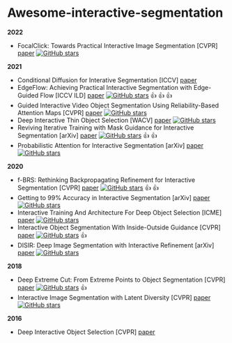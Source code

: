 # Awesome-interactive-segmentation

**2022**
- FocalClick: Towards Practical Interactive Image Segmentation [CVPR] [paper](https://arxiv.org/pdf/2204.02574.pdf) [![GitHub stars](https://img.shields.io/github/stars/XavierCHEN34/ClickSEG.svg?logo=github&label=Stars)](https://github.com/stars/XavierCHEN34)

**2021**
- Conditional Diffusion for Interative Segmentation [ICCV] [paper](https://openaccess.thecvf.com/content/ICCV2021/papers/Chen_Conditional_Diffusion_for_Interactive_Segmentation_ICCV_2021_paper.pdf)
- EdgeFlow: Achieving Practical Interactive Segmentation with Edge-Guided Flow [ICCV ILD] [paper](https://arxiv.org/pdf/2109.09406.pdf) [![GitHub stars](https://img.shields.io/github/stars/PaddlePaddle/PaddleSeg.svg?logo=github&label=Stars)](https://github.com/PaddlePaddle/PaddleSeg/tree/release/2.2/contrib/EISeg) :thumbsup: :thumbsup: :thumbsup:
- Guided Interactive Video Object Segmentation Using Reliability-Based Attention Maps [CVPR] [paper](https://openaccess.thecvf.com/content/CVPR2021/papers/Heo_Guided_Interactive_Video_Object_Segmentation_Using_Reliability-Based_Attention_Maps_CVPR_2021_paper.pdf) [![GitHub stars](https://img.shields.io/github/stars/yuk6heo/GIS-RAmap.svg?logo=github&label=Stars)](https://github.com/yuk6heo/GIS-RAmap)
- Deep Interactive Thin Object Selection [WACV] [paper](https://openaccess.thecvf.com/content/WACV2021/papers/Liew_Deep_Interactive_Thin_Object_Selection_WACV_2021_paper.pdf) [![GitHub stars](https://img.shields.io/github/stars/liewjunhao/thin-object-selection.svg?logo=github&label=Stars)](https://github.com/liewjunhao/thin-object-selection)
- Reviving Iterative Training with Mask Guidance for Interactive Segmentation [arXiv] [paper](https://arxiv.org/pdf/2102.06583.pdf) [![GitHub stars](https://img.shields.io/github/stars/saic-vul/ritm_interactive_segmentation.svg?logo=github&label=Stars)](https://github.com/saic-vul/ritm_interactive_segmentation) :thumbsup: :thumbsup:
- Probabilistic Attention for Interactive Segmentation [arXiv] [paper](https://arxiv.org/pdf/2106.15338.pdf) [![GitHub stars](https://img.shields.io/github/stars/apple/ml-probabilistic-attention.svg?logo=github&label=Stars)](https://github.com/apple/ml-probabilistic-attention)

**2020**
- f-BRS: Rethinking Backpropagating Refinement for Interactive Segmentation [CVPR] [paper](https://arxiv.org/pdf/2001.10331.pdf) [![GitHub stars](https://img.shields.io/github/stars/saic-vul/fbrs_interactive_segmentation.svg?logo=github&label=Stars)](https://github.com/saic-vul/fbrs_interactive_segmentation) :thumbsup: :thumbsup:
- Getting to 99% Accuracy in Interactive Segmentation [arXiv] [paper](https://arxiv.org/pdf/2003.07932.pdf) [![GitHub stars](https://img.shields.io/github/stars/MarcoForte/DeepInteractiveSegmentation.svg?logo=github&label=Stars)](https://github.com/MarcoForte/DeepInteractiveSegmentation)
- Interactive Training And Architecture For Deep Object Selection [ICME] [paper](https://ieeexplore.ieee.org/document/9102942) [![GitHub stars](https://img.shields.io/github/stars/MarcoForte/DeepInteractiveSegmentation.svg?logo=github&label=Stars)](https://github.com/MarcoForte/DeepInteractiveSegmentation)
- Interactive Object Segmentation With Inside-Outside Guidance [CVPR] [paper](https://openaccess.thecvf.com/content_CVPR_2020/papers/Zhang_Interactive_Object_Segmentation_With_Inside-Outside_Guidance_CVPR_2020_paper.pdf) [![GitHub stars](https://img.shields.io/github/stars/shiyinzhang/Inside-Outside-Guidance.svg?logo=github&label=Stars)](https://github.com/shiyinzhang/Inside-Outside-Guidance) :thumbsup:
- DISIR: Deep Image Segmentation with Interactive Refinement [arXiv] [paper](https://arxiv.org/pdf/2003.14200.pdf) [![GitHub stars](https://img.shields.io/github/stars/delair-ai/DISIR.svg?logo=github&label=Stars)](https://github.com/delair-ai/DISIR)

**2018**
- Deep Extreme Cut: From Extreme Points to Object Segmentation [CVPR] [paper](https://arxiv.org/pdf/1711.09081v2.pdf) [![GitHub stars](https://img.shields.io/github/stars/scaelles/DEXTR-PyTorch.svg?logo=github&label=Stars)](https://github.com/scaelles/DEXTR-PyTorch) :thumbsup:
- Interactive Image Segmentation with Latent Diversity [CVPR] [paper](https://openaccess.thecvf.com/content_cvpr_2018/papers/Li_Interactive_Image_Segmentation_CVPR_2018_paper.pdf) [![GitHub stars](https://img.shields.io/github/stars/isl-org/Intseg.svg?logo=github&label=Stars)](https://github.com/isl-org/Intseg)

**2016**
- Deep Interactive Object Selection [CVPR] [paper](https://arxiv.org/pdf/1603.04042v1.pdf)

